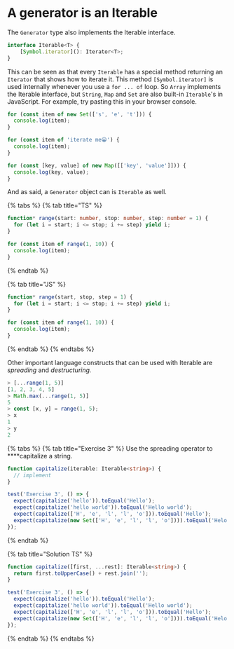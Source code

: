 # A generator is an Iterable

The `Generator` type also implements the Iterable interface.

```typescript
interface Iterable<T> {
    [Symbol.iterator](): Iterator<T>;
}

```

This can be seen as that every `Iterable` has a special method returning an `Iterator` that shows how to iterate it. This method `[Symbol.iterator]` is used internally whenever you use a `for ... of` loop. So `Array` implements the Iterable interface, but `String`, `Map` and `Set` are also built-in `Iterable`'s in JavaScript. For example, try pasting this in your browser console.

```typescript
for (const item of new Set(['s', 'e', 't'])) {
  console.log(item);
}

for (const item of 'iterate me😀') {
  console.log(item);
}

for (const [key, value] of new Map([['key', 'value']])) {
  console.log(key, value);
}

```

And as said, a `Generator` object can is `Iterable` as well.

{% tabs %}
{% tab title="TS" %}
```typescript
function* range(start: number, stop: number, step: number = 1) {
  for (let i = start; i <= stop; i += step) yield i;
}

for (const item of range(1, 10)) {
  console.log(item);
}
```
{% endtab %}

{% tab title="JS" %}
```typescript
function* range(start, stop, step = 1) {
  for (let i = start; i <= stop; i += step) yield i;
}

for (const item of range(1, 10)) {
  console.log(item);
}

```
{% endtab %}
{% endtabs %}

Other important language constructs that can be used with Iterable are _spreading_ and _destructuring._ 

```typescript
> [...range(1, 5)]
[1, 2, 3, 4, 5]
> Math.max(...range(1, 5)]
5
> const [x, y] = range(1, 5);
> x
1
> y
2
```

{% tabs %}
{% tab title="Exercise 3" %}
Use the spreading operator to ****capitalize a string.

```typescript
function capitalize(iterable: Iterable<string>) {
  // implement
}

test('Exercise 3', () => {
  expect(capitalize('hello')).toEqual('Hello');
  expect(capitalize('hello world')).toEqual('Hello world');
  expect(capitalize(['H', 'e', 'l', 'l', 'o'])).toEqual('Hello');
  expect(capitalize(new Set(['H', 'e', 'l', 'l', 'o']))).toEqual('Helo');
});

```
{% endtab %}

{% tab title="Solution TS" %}
```typescript
function capitalize([first, ...rest]: Iterable<string>) {
  return first.toUpperCase() + rest.join('');
}

test('Exercise 3', () => {
  expect(capitalize('hello')).toEqual('Hello');
  expect(capitalize('hello world')).toEqual('Hello world');
  expect(capitalize(['H', 'e', 'l', 'l', 'o'])).toEqual('Hello');
  expect(capitalize(new Set(['H', 'e', 'l', 'l', 'o']))).toEqual('Helo');
});
```
{% endtab %}
{% endtabs %}



